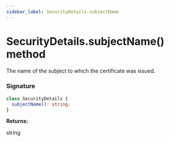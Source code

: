 ```yaml
---
sidebar_label: SecurityDetails.subjectName
---
```


# SecurityDetails.subjectName() method

The name of the subject to which the certificate was issued.

### Signature

```typescript
class SecurityDetails {
  subjectName(): string;
}
```

**Returns:**

string
